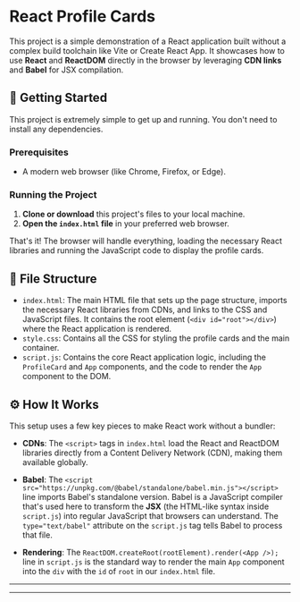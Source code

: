 # React Profile Cards

This project is a simple demonstration of a React application built without a complex build toolchain like Vite or Create React App. It showcases how to use **React** and **ReactDOM** directly in the browser by leveraging **CDN links** and **Babel** for JSX compilation.

## 🚀 Getting Started

This project is extremely simple to get up and running. You don't need to install any dependencies.

### Prerequisites
* A modern web browser (like Chrome, Firefox, or Edge).

### Running the Project

1.  **Clone or download** this project's files to your local machine.
2.  **Open the `index.html` file** in your preferred web browser.

That's it! The browser will handle everything, loading the necessary React libraries and running the JavaScript code to display the profile cards.

## 📂 File Structure

* `index.html`: The main HTML file that sets up the page structure, imports the necessary React libraries from CDNs, and links to the CSS and JavaScript files. It contains the root element (`<div id="root"></div>`) where the React application is rendered.
* `style.css`: Contains all the CSS for styling the profile cards and the main container.
* `script.js`: Contains the core React application logic, including the `ProfileCard` and `App` components, and the code to render the `App` component to the DOM.

## ⚙️ How It Works

This setup uses a few key pieces to make React work without a bundler:
* **CDNs**: The `<script>` tags in `index.html` load the React and ReactDOM libraries directly from a Content Delivery Network (CDN), making them available globally.
* **Babel**: The `<script src="https://unpkg.com/@babel/standalone/babel.min.js"></script>` line imports Babel's standalone version. Babel is a JavaScript compiler that's used here to transform the **JSX** (the HTML-like syntax inside `script.js`) into regular JavaScript that browsers can understand. The `type="text/babel"` attribute on the `script.js` tag tells Babel to process that file.

* **Rendering**: The `ReactDOM.createRoot(rootElement).render(<App />);` line in `script.js` is the standard way to render the main `App` component into the `div` with the `id` of `root` in our `index.html` file.

---


---
